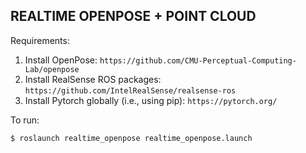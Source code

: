 REALTIME OPENPOSE + POINT CLOUD
---

Requirements:

1. Install OpenPose: `https://github.com/CMU-Perceptual-Computing-Lab/openpose`
2. Install RealSense ROS packages: `https://github.com/IntelRealSense/realsense-ros`
3. Install Pytorch globally (i.e., using pip): `https://pytorch.org/`

To run:

`$ roslaunch realtime_openpose realtime_openpose.launch`
